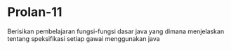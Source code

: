 # Prolan-11

Berisikan pembelajaran fungsi-fungsi dasar java yang dimana menjelaskan tentang speksifikasi setiap gawai menggunakan java
